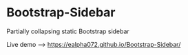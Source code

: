 # Bootstrap-Sidebar
Partially collapsing static Bootstrap sidebar

Live demo --> https://ealpha072.github.io/Bootstrap-Sidebar/
